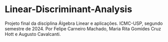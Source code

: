 # Linear-Discriminant-Analysis
Projeto final da disciplina Álgebra Linear e aplicações. ICMC-USP, segundo semestre de 2024.
Por Felipe Carneiro Machado, Maria Rita Gomides Cruz Hott e Augusto Cavalcanti.
